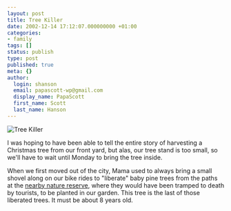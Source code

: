 ```yaml
---
layout: post
title: Tree Killer
date: 2002-12-14 17:12:07.000000000 +01:00
categories:
- family
tags: []
status: publish
type: post
published: true
meta: {}
author:
  login: shanson
  email: papascott-wp@gmail.com
  display_name: PapaScott
  first_name: Scott
  last_name: Hanson
---
```

<p><img src="https://www.papascott.de/images/smhtree1202.jpg" border="0" alt="Tree Killer" /></p>
<p>I was hoping to have been able to tell the entire story of harvesting a Christmas tree from our front yard, but alas, our tree stand is too small, so we'll have to wait until Monday to bring the tree inside. </p>
<p>When we first moved out of the city, Mama used to always bring a small shovel along on our bike rides to "liberate" baby pine trees from the paths at the <a href="http://www.mu.niedersachsen.de/Aktuell/naturparke/heide.htm" title="Naturpark Lüneburger Heide">nearby nature reserve</a>, where they would have been tramped to death by tourists, to be planted in our garden. This tree is the last of those liberated trees. It must be about 8 years old.</p>
